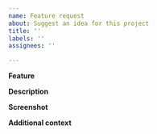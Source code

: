 ```yaml
---
name: Feature request
about: Suggest an idea for this project
title: ''
labels: ''
assignees: ''

---
```


**Feature**

**Description**

**Screenshot**

**Additional context**
